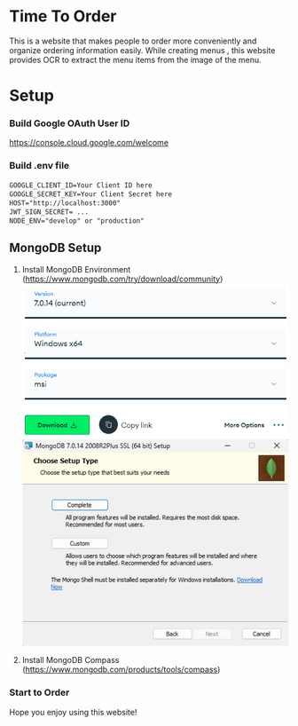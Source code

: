 # Time To Order

This is a website that makes people to order  more conveniently and organize ordering information easily.
While creating menus , this website provides OCR to extract the menu items from the image of the menu.

# Setup

### Build Google OAuth User ID

https://console.cloud.google.com/welcome 

### Build .env file
```
GOOGLE_CLIENT_ID=Your Client ID here
GOOGLE_SECRET_KEY=Your Client Secret here
HOST="http://localhost:3000"
JWT_SIGN_SECRET= ...
NODE_ENV="develop" or "production"
```

## MongoDB Setup

1. Install MongoDB Environment (https://www.mongodb.com/try/download/community)
![Install MongoDB Environment](assets/readme/mongo_env.png)
![Choose Complete](assets/readme/mongoInstall1.png)

2. Install MongoDB Compass (https://www.mongodb.com/products/tools/compass)


### Start to Order 
Hope you enjoy using this website!